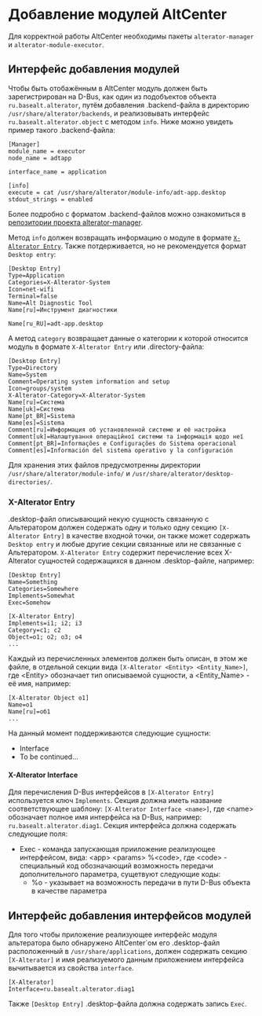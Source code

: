 # Добавление модулей AltCenter

Для корректной работы AltCenter необходимы пакеты `alterator-manager` и `alterator-module-executor`.

## Интерфейс добавления модулей

Чтобы быть отобажённым в AltCenter модуль должен быть зарегистрирован на D-Bus, как один из подобъектов объекта `ru.basealt.alterator`, путём добавления .backend-файла в директорию `/usr/share/alterator/backends`, и реализовывать интерфейс `ru.basealt.alterator.object` с методом `info`. Ниже можно увидеть пример такого .backend-файла:

```
[Manager]
module_name = executor
node_name = adtapp

interface_name = application

[info]
execute = cat /usr/share/alterator/module-info/adt-app.desktop
stdout_strings = enabled
```

Более подробно с форматом .backend-файлов можно ознакомиться в [репозитории проекта alterator-manager](https://gitlab.basealt.space/alt/alterator-manager/-/blob/master/docs/README-ru.md).

Метод `info` должен возвращать информацию о модуле в формате [`X-Alterator Entry`](#x\-alterator-entry). Также потдерживается, но не рекомендуется формат `Desktop entry`: 

```
[Desktop Entry]
Type=Application
Categories=X-Alterator-System
Icon=net-wifi
Terminal=false
Name=Alt Diagnostic Tool
Name[ru]=Инструмент диагностики

Name[ru_RU]=adt-app.desktop
```

А метод `category` возвращает данные о категории к которой относится модуль в формате `X-Alterator Entry` или .directory-файла:

```
[Desktop Entry]
Type=Directory
Name=System
Comment=Operating system information and setup
Icon=groups/system
X-Alterator-Category=X-Alterator-System
Name[ru]=Система
Name[uk]=Система
Name[pt_BR]=Sistema
Name[es]=Sistema
Comment[ru]=Информация об установленной системе и её настройка
Comment[uk]=Налаштування операційної системи та інформація щодо неї
Comment[pt_BR]=Informações e Configurações do Sistema operacional
Comment[es]=Información del sistema operativo y la configuración
```

Для хранения этих файлов предусмотренны директории `/usr/share/alterator/module-info/` и `/usr/share/alterator/desktop-directories/`.

### X-Alterator Entry

.desktop-файл описывающий некую сущность связанную с Альтератором должен содержать одну и только одну секцию `[X-Alterator Entry]` в качестве входной точки, он также может содержать `Desktop entry` и любые другие секции связанные или не связанные с Альтератором. `X-Alterator Entry` содержит перечисление всех X-Alterator сущностей содержащихся в данном .desktop-файле, например:

```
[Desktop Entry]
Name=Something
Categories=Somewhere
Implements=Somewhat
Exec=Somehow

[X-Alterator Entry]
Implements=i1; i2; i3
Category=c1; c2
Object=o1; o2; o3; o4
...
```

Каждый из перечисленных элементов должен быть описан, в этом же файле, в отдельной секции вида `[X-Alterator <Entity> <Entity_Name>]`, где &lt;Entity&gt; обозначает тип описываемой сущности, а &lt;Entity_Name&gt; - её имя, например:

```
[X-Alterator Object o1]
Name=o1
Name[ru]=об1
...
```

На данный момент поддерживаются следующие сущности:

- Interface
- To be continued...

#### X-Alterator Interface

Для перечисления D-Bus интерфейсов в `[X-Alterator Entry]` используется ключ `Implements`. Секция должна иметь название соответствующее шаблону: `[X-Alterator Interface <name>]`, где &lt;name&gt; обозначает полное имя интерфейса на D-Bus, например: `ru.basealt.alterator.diag1`. Секция интерфейса должна содержать следующие поля:

- Exec - команда запускающая прииложение реализующее интерфейсом, вида: &lt;app&gt; &lt;params&gt; %&lt;code&gt;, где &lt;code&gt; - специальный код обозначающий возможность передачи дополнительного параметра, сущетвуют следующие коды:
	- %o - указывает на возможность передачи в пути D-Bus объекта в качестве параметра

## Интерфейс добавления интерфейсов модулей

Для того чтобы приложение реализующее интерфейс модуля альтератора было обнаружено AltCenter\`ом его .desktop-файл расположенный в `/usr/share/applications`, должен содержать секцию `[X-Alterator]` и имя реализуемого данным приложением интерфейса вычитывается из свойства `interface`.

```
[X-Alterator]
Interface=ru.basealt.alterator.diag1
```

Также `[Desktop Entry]` .desktop-файла должна содержать запись `Exec`.
